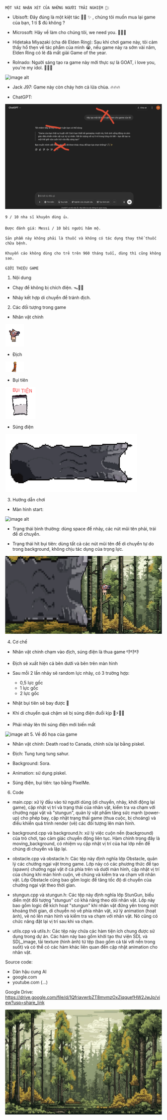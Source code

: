     MỘT VÀI NHẬN XÉT CỦA NHỮNG NGƯỜI TRẢI NGHIỆM 🐧:

- Ubisoft: Đây đúng là một kiệt tác 🤌✨ ✨ , chúng tôi muốn mua lại game của bạn, 1 tỉ $ đủ không ?

- Microsoft: Hãy về làm cho chúng tôi, we need you. 🙏🙏🙏

- Hidetaka Miyazaki (cha đẻ Elden Ring): Sau khi chơi game này, tôi cảm thấy hổ thẹn về tác phẩm của mình 😭, nếu game này ra sớm vài năm, Elden Ring có lẽ đã mất giải Game of the year.

- Rolnado: Người sáng tạo ra game này mới thực sự là GOAT, i love you, you're my idol. 💋💋💋

![image alt](https://i.dailymail.co.uk/i/pix/2013/04/07/article-2305091-19235309000005DC-601_1024x615_large.jpg)

- Jack J97: Game này còn cháy hơn cả lửa chùa. 🔥🔥🔥

- ChatGPT: 

![image alt](https://github.com/haihoang18/Escape-from-Cambodia/blob/acc0bad3d21e8239c2790b1eaf8a879cc77cd148/IMG_3634%202.JPG)
    
    9 / 10 nha sĩ khuyên dùng 👍.

    Được đánh giá: Messi / 10 bởi người hâm mộ.

    Sản phẩm này không phải là thuốc và không có tác dụng thay thế thuốc chữa bệnh.
    
    Khuyến cáo không dùng cho trẻ trên 960 tháng tuổi, dùng thì cũng không sao.
    
    GIỚI THIỆU GAME

1. Nội dung

- Chạy để không bị chích điện. ᯓ🏃‍➡️

- Nhảy kết hợp di chuyển để tránh địch.

2. Các đối tượng trong game

- Nhân vật chính 

![image alt](https://github.com/haihoang18/Escape-from-Cambodia/blob/7ff995f73a7dc3fd5f63cdab8a90ff35c44ac391/character/horseman_jump_right.png)
- Địch

![image alt](https://github.com/haihoang18/Escape-from-Cambodia/blob/7ff995f73a7dc3fd5f63cdab8a90ff35c44ac391/background/tungtungtungsahur.png)
- Bụi tiên

![image alt](https://github.com/haihoang18/Escape-from-Cambodia/blob/7ff995f73a7dc3fd5f63cdab8a90ff35c44ac391/background/bui_tien.png)
- Súng điện

![image alt](https://github.com/haihoang18/Escape-from-Cambodia/blob/7ff995f73a7dc3fd5f63cdab8a90ff35c44ac391/stungun/stungun_2.png)

3. Hướng dẫn chơi

- Màn hình start:

![image alt](https://github.com/haihoang18/Escape-from-Cambodia/blob/f48d33720daf2665784fe68f54724f0e73231343/%E1%BA%A2nh%20m%C3%A0n%20h%C3%ACnh%202025-04-27%20l%C3%BAc%2023.19.59.png)

- Trạng thái bình thường: dùng space để nhảy, các nút mũi tên phải, trái để di chuyển.

- Trạng thái hít bụi tiên: dùng tất cả các nút mũi tên để di chuyển tự do trong background, không chịu tác dụng của trọng lực.

![image alt](https://github.com/haihoang18/Escape-from-Cambodia/blob/4d0ac287b61200b78c45256c35860306764cb995/%E1%BA%A2nh%20m%C3%A0n%20h%C3%ACnh%202025-04-27%20l%C3%BAc%2023.35.50.png)

4. Cơ chế

- Nhân vật chính chạm vào địch, súng điện là thua game 👎👎👎

- Địch sẽ xuất hiện cả bên dưới và bên trên màn hình 

- Sau mỗi 2 lần nhảy sẽ random lực nhảy, có 3 trường hợp:
    * 0,5 lực gốc
    *   1 lực gốc
    *   2 lực gốc

- Nhặt bụi tiên sẽ bay được 💨

- Khi di chuyển quá chậm sẽ bị súng điện đuổi kịp 🔌⚡💥😵

- Phải nhảy lên thì súng điện mới biến mất

![image alt](https://github.com/haihoang18/Escape-from-Cambodia/blob/f48d33720daf2665784fe68f54724f0e73231343/%E1%BA%A2nh%20m%C3%A0n%20h%C3%ACnh%202025-04-27%20l%C3%BAc%2023.20.13.png)
5. Về đồ họa của game

- Nhân vật chính: Death road to Canada, chỉnh sửa lại bằng piskel.

- Địch: Tung tung tung sahur.

- Background: Sora.

- Animation: sử dụng piskel.

- Súng điện, bụi tiên: tạo bằng PixelMe.

6. Code

- main.cpp:  xử lý đầu vào từ người dùng (di chuyển, nhảy, khởi động lại game), cập nhật vị trí và trạng thái của nhân vật, kiểm tra va chạm với chướng ngại vật và "stungun", quản lý vật phẩm tăng sức mạnh (power-up) cho phép bay, cập nhật trạng thái game (thua cuộc, bị choáng) và điều khiển quá trình render (vẽ) các đối tượng lên màn hình.

- background.cpp và background.h: xử lý việc cuộn nền (background) của trò chơi, tạo cảm giác chuyển động liên tục. Hàm chính trong đây là moving_background, có nhiệm vụ cập nhật vị trí của hai lớp nền để chúng di chuyển và lặp lại.

- obstacle.cpp và obstacle.h: Các tệp này định nghĩa lớp Obstacle, quản lý các chướng ngại vật trong game. Lớp này có các phương thức để tạo (spawn) chướng ngại vật ở cả phía trên và dưới màn hình, cập nhật vị trí của chúng khi màn hình cuộn, vẽ chúng và kiểm tra va chạm với nhân vật. Lớp Obstacle cũng bao gồm logic để tăng tốc độ di chuyển của chướng ngại vật theo thời gian.

- stungun.cpp và stungun.h: Các tệp này định nghĩa lớp StunGun, biểu diễn một đối tượng "stungun" có khả năng theo dõi nhân vật. Lớp này bao gồm logic để kích hoạt "stungun" khi nhân vật đứng yên trong một khoảng thời gian, di chuyển nó về phía nhân vật, xử lý animation (hoạt ảnh), vẽ nó lên màn hình và kiểm tra va chạm với nhân vật. Nó cũng có chức năng đặt lại vị trí sau khi va chạm.

- utils.cpp và utils.h: Các tệp này chứa các hàm tiện ích chung được sử dụng trong dự án. Các hàm này bao gồm khởi tạo thư viện SDL và SDL_image, tải texture (hình ảnh) từ tệp (bao gồm cả tải với nền trong suốt) và có thể có các hàm khác liên quan đến cập nhật animation cho nhân vật.

Source code:
- Dàn hậu cung AI
- google.com
- youtube.com
(...)

Google Drive: https://drive.google.com/file/d/1QfriavwrbZT8mvmzOxZjqquefHW2JwJp/view?usp=share_link

![image alt](https://github.com/haihoang18/Escape-from-Cambodia/blob/78fe809e68653bd736666de89678feb1cee31789/background/background1.png)